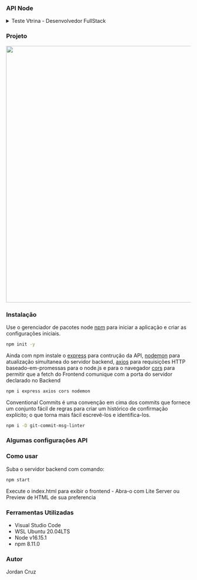 ### API Node

<details>
<summary>Teste Vtrina - Desenvolvedor FullStack</summary>
<div class="text-justify">

Desenvolva uma aplicação em NodeJS para buscar o endereço, conforme o CEP informado, possuindo os seguintes requisitos:

  Uma página HTML (com bootstrap) para buscar o CEP deverá ser implementada, para consulta de CEPs, onde o usuário ao informar o CEP, receberá os detalhes de LOGRADOURO, BAIRRO, LOCALIDADE, UF, IBGE, DDD.

  - A busca pode ser realizada através da ação de apertar um botão “pesquisar” ou de forma automática se a quantidade de caracteres preenchida no input for a mesma que de um CEP (8 caracteres).
  - O layout da tela fica a escolha do avaliado.
  - Enquanto o CEP estiver sendo buscado, é preferível que possua uma tela de loading.
  Caso o CEP preenchido não seja encontrado, uma mensagem de erro deverá ser exibida.
  - A aplicação deverá utilizar a API aberta da ViaCEP (https://viacep.com.br/) para consulta dos CEPs.
  - O usuário, ao informar o CEP no campo dedicado, uma requisição Jquery Ajax, deverá ser realizada para uma API Rest da aplicação.
  - A consulta do CEP através da API ViaCEP deverá ser realizada na camada backend do NodeJS.
  Essa API deverá realizar a consulta do CEP na API da ViaCEP.
  Não será permitido realizar a consulta diretamente na API da ViaCEP, você deve realizar a requisição para a aplicação e a aplicação realizará a consulta na ViaCEP.
  A API deverá tratar exceção, caso o CEP não existir.
  Salve este projeto em algum repositório git público(github) e nos disponibilize a url para download do projeto.
</div>
</details>

### Projeto

<img width="700" src="./src/assets/ReadmeGif.gif">

### Instalação

Use o gerenciador de pacotes node [npm](https://docs.npmjs.com/cli/v8/commands/npm-init) para iniciar a aplicação e criar as configurações iniciais.

```bash
npm init -y
```
Ainda com npm instale o [express](https://www.npmjs.com/package/expresst) para contrução da API, [nodemon](https://www.npmjs.com/package/nodemon) para atualização simultanea do servidor backend, [axios](https://www.npmjs.com/package/axios) para requisições HTTP baseado-em-promessas para o node.js e para o navegador [cors](https://www.npmjs.com/package/cors) para permitir que a fetch do Frontend comunique com a porta do servidor declarado no Backend
```bash
npm i express axios cors nodemon
```
Conventional Commits é uma convenção em cima dos commits que fornece um conjunto fácil de regras para criar um histórico de confirmação explícito; o que torna mais fácil escrevê-los e identifica-los. 
```bash
npm i -D git-commit-msg-linter
```
### Algumas configurações API


### Como usar
Suba o servidor backend com comando:
```bash
npm start
```
Execute o index.html para exibir o frontend - Abra-o com Lite Server ou Preview de HTML de sua preferencia

### Ferramentas Utilizadas
- Visual Studio Code
- WSL Ubuntu 20.04LTS
- Node v16.15.1
- npm 8.11.0

### Autor
Jordan Cruz
